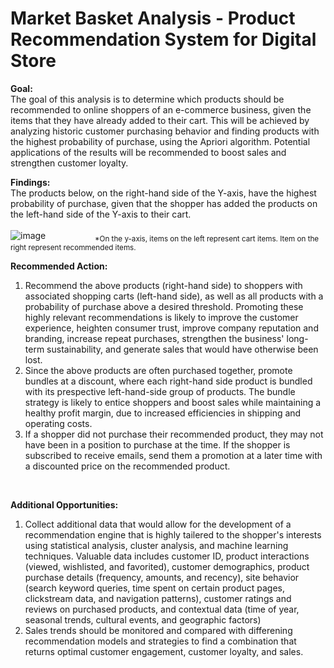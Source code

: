 # Market Basket Analysis - Product Recommendation System for Digital Store

**Goal:**<br>
The goal of this analysis is to determine which products should be recommended to online shoppers of an e-commerce business, given the items that they have already added to their cart. This will be achieved by analyzing historic customer purchasing behavior and finding products with the highest probability of purchase, using the Apriori algorithm. Potential applications of the results will be recommended to boost sales and strengthen customer loyalty.<br>

**Findings:**<br>
The products below, on the right-hand side of the Y-axis, have the highest probability of purchase, given that the shopper has added the products on the left-hand side of the Y-axis to their cart.<br>
<br>
![image](https://user-images.githubusercontent.com/30391113/171098428-a32f11ee-8e3f-41c1-be6a-fd9072a8fb62.png)
&nbsp;&nbsp;&nbsp;&nbsp;&nbsp;&nbsp;&nbsp;&nbsp;&nbsp;&nbsp;&nbsp;&nbsp;&nbsp;&nbsp;&nbsp;&nbsp;&nbsp;&nbsp;&nbsp;<sub>*On the y-axis, items on the left represent cart items. Item on the right represent recommended items.</sub>
<br>

**Recommended Action:<br>**
1. Recommend the above products (right-hand side) to shoppers with associated shopping carts (left-hand side), as well as all products with a probability of purchase above a desired threshold. Promoting these highly relevant recommendations is likely to improve the customer experience, heighten consumer trust, improve company reputation and branding, increase repeat purchases, strengthen the business' long-term sustainability, and generate sales that would have otherwise been lost.<br>
2. Since the above products are often purchased together, promote bundles at a discount, where each right-hand side product is bundled with its prespective left-hand-side group of products. The bundle strategy is likely to entice shoppers and boost sales while maintaining a healthy profit margin, due to increased efficiencies in shipping and operating costs.  
3. If a shopper did not purchase their recommended product, they may not have been in a position to purchase at the time. If the shopper is subscribed to receive emails, send them a promotion at a later time with a discounted price on the recommended product. 
<br>

**Additional Opportunities:<br>**
1. Collect additional data that would allow for the development of a recommendation engine that is highly tailered to the shopper's interests using statistical analysis, cluster analysis, and machine learning techniques. Valuable data includes customer ID, product interactions (viewed, wishlisted, and favorited), customer demographics, product purchase details (frequency, amounts, and recency), site behavior (search keyword queries, time spent on certain product pages, clickstream data, and navigation patterns), customer ratings and reviews on purchased products, and contextual data (time of year, seasonal trends, cultural events, and geographic factors)<br>
2. Sales trends should be monitored and compared with differening recommendation models and strategies to find a combination that returns optimal customer engagement, customer loyalty, and sales.
<br>


